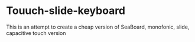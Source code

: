 # Touuch-slide-keyboard
This is an attempt to create a cheap version of SeaBoard, monofonic, slide, capacitive touch version
